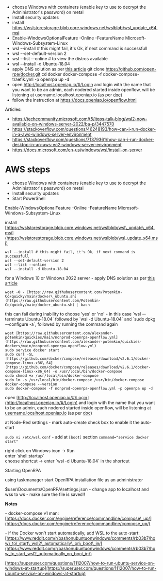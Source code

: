 - choose Windows with containers (enable key to use to decrypt the Administrator's password) on metal 
- Install security updates
- install https://wslstorestorage.blob.core.windows.net/wslblob/wsl_update_x64.msi
- Enable-WindowsOptionalFeature -Online -FeatureName Microsoft-Windows-Subsystem-Linux
- wsl --install # this might fail, it's Ok, if next command is successfull
- wsl --set-default-version 2
- wsl --list --online # to view the distros available
- wsl --install -d Ubuntu-18.04
- apply DNS solution as per [this article](https://superuser.com/questions/1533291/how-do-i-change-the-dns-settings-for-wsl2)
git clone https://github.com/open-rpa/docker.git
cd docker
docker-compose -f docker-compose-traefik.yml -p openrpa up -d
- open http://localhost.openiap.io/#/Login and login with the name that you want to be an admin, each nodered started inside openflow, will be listening at username.localhost.openiap.io (as per [doc](https://github.com/open-rpa/docker))
- follow the instruction at https://docs.openiap.io/openflow.html

Articles:
- https://techcommunity.microsoft.com/t5/itops-talk-blog/wsl2-now-available-on-windows-server-2022/ba-p/3447570
- https://stackoverflow.com/questions/46248193/how-can-i-run-docker-in-a-aws-windows-server-environment
- https://stackoverflow.com/questions/71379361/how-can-i-run-docker-desktop-in-an-aws-ec2-windows-server-environment
- https://docs.microsoft.com/en-us/windows/wsl/install-on-server


# AWS steps

* choose Windows with containers (enable key to use to decrypt the Administrator's password) on metal
* Install security updates
* Start PowerShell

Enable-WindowsOptionalFeature -Online -FeatureName Microsoft-Windows-Subsystem-Linux

install [https://wslstorestorage.blob.core.windows.net/wslblob/wsl\_update\_x64.msi](https://wslstorestorage.blob.core.windows.net/wslblob/wsl_update_x64.msi)
```
wsl --install # this might fail, it's Ok, if next command is successfull
wsl --set-default-version 2
wsl --list --online
wsl --install -d Ubuntu-18.04
```

 for a Windows 10 or Windows 2022 server - apply DNS solution as per [this article](https://superuser.com/questions/1533291/how-do-i-change-the-dns-settings-for-wsl2)

`wget -O - [https://raw.githubusercontent.com/Potemkin-Co/quicky/main/docker\_ubuntu.sh](https://raw.githubusercontent.com/Potemkin-Co/quicky/main/docker_ubuntu.sh) | bash`

this can fail during inability to choose 'yes' or 'no' - in this case \`wsl --terminate Ubuntu-18.04\` followed by \`wsl -d Ubuntu-18.04\` and \`sudo dpkg --configure -a\`, followed by running the command again

```
wget [https://raw.githubusercontent.com/alexander-potemkin/quickies/main/nonprod-openrpa-openflow.yml](https://raw.githubusercontent.com/alexander-potemkin/quickies-dockers/main/nonprod-openrpa-openflow.yml)
sudo service docker start
sudo curl -SL [https://github.com/docker/compose/releases/download/v2.6.1/docker-compose-linux-x86\_64](https://github.com/docker/compose/releases/download/v2.6.1/docker-compose-linux-x86_64) -o /usr/local/bin/docker-compose
sudo chmod +x /usr/local/bin/docker-compose
sudo ln -s /usr/local/bin/docker-compose /usr/bin/docker-compose
docker-compose --version
sudo docker-compose -f nonprod-openrpa-openflow.yml -p openrpa up -d
```
open [http://localhost.openiap.io/#/Login](http://localhost.openiap.io/#/Login) and login with the name that you want to be an admin, each nodered started inside openflow, will be listening at [username.localhost.openiap.io](http://username.localhost.openiap.io) (as per [doc](https://github.com/open-rpa/docker))

at Node-Red settings - mark auto-create check box to enable it the auto-start

  

`sudo vi /etc/wsl.conf` - add at `[boot]` section
`command="service docker start"`

right click on Windows icon -> Run  
enter \`shell:startup\`  
choose shortcut -> enter \`wsl -d Ubuntu-18.04\` in the shortcut

Starting OpenRPA

using taskmanager start OpenRPA installation file as an administrator

$user\\Documents\\OpenRPA\\settings.json - change app to localhost and wss to ws - make sure the file is saved!!

**Notes**

\- docker-compose v1 man: [https://docs.docker.com/engine/reference/commandline/compose\_up/](https://docs.docker.com/engine/reference/commandline/compose_up/)

\- if the Docker won't start automatically, add WSL to the auto-start: [https://www.reddit.com/r/bashonubuntuonwindows/comments/rb03b7/how\_to\_start\_wsl2\_automatically\_on\_boot\_in/](https://www.reddit.com/r/bashonubuntuonwindows/comments/rb03b7/how_to_start_wsl2_automatically_on_boot_in/)

[https://superuser.com/questions/1112007/how-to-run-ubuntu-service-on-windows-at-startup](https://superuser.com/questions/1112007/how-to-run-ubuntu-service-on-windows-at-startup)